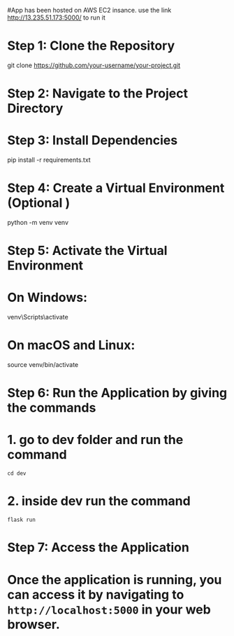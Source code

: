 #App has been hosted on AWS EC2 insance.  use the link http://13.235.51.173:5000/ to run it


# Step 1: Clone the Repository
git clone https://github.com/your-username/your-project.git

# Step 2: Navigate to the Project Directory
# Step 3: Install Dependencies
pip install -r requirements.txt

# Step 4: Create a Virtual Environment (Optional )
python -m venv venv

# Step 5: Activate the Virtual Environment
# On Windows:
venv\Scripts\activate
# On macOS and Linux:
source venv/bin/activate


# Step 6: Run the Application by giving the commands
# 1. go to dev folder and run the command
    cd dev
# 2. inside dev run the command
    flask run

# Step 7: Access the Application
# Once the application is running, you can access it by navigating to `http://localhost:5000` in your web browser.
